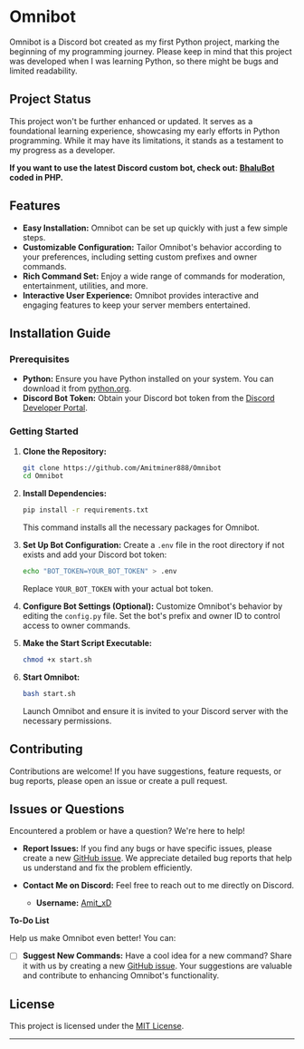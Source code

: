 # Omnibot

Omnibot is a Discord bot created as my first Python project, marking the beginning of my programming journey. Please keep in mind that this project was developed when I was learning Python, so there might be bugs and limited readability.

## Project Status

This project won't be further enhanced or updated. It serves as a foundational learning experience, showcasing my early efforts in Python programming. While it may have its limitations, it stands as a testament to my progress as a developer.

**If you want to use the latest Discord custom bot, check out: [BhaluBot](https://github.com/Amitminer/Bhalu) coded in PHP.**

## Features

- **Easy Installation:** Omnibot can be set up quickly with just a few simple steps.
- **Customizable Configuration:** Tailor Omnibot's behavior according to your preferences, including setting custom prefixes and owner commands.
- **Rich Command Set:** Enjoy a wide range of commands for moderation, entertainment, utilities, and more.
- **Interactive User Experience:** Omnibot provides interactive and engaging features to keep your server members entertained.

## Installation Guide

### Prerequisites

- **Python:** Ensure you have Python installed on your system. You can download it from [python.org](https://www.python.org/downloads/).
- **Discord Bot Token:** Obtain your Discord bot token from the [Discord Developer Portal](https://discord.com/developers/applications).

### Getting Started

1. **Clone the Repository:**
   ```sh
   git clone https://github.com/Amitminer888/Omnibot
   cd Omnibot
   ```

2. **Install Dependencies:**
   ```sh
   pip install -r requirements.txt
   ```
   This command installs all the necessary packages for Omnibot.

3. **Set Up Bot Configuration:**
   Create a `.env` file in the root directory if not exists and add your Discord bot token:
   ```sh
   echo "BOT_TOKEN=YOUR_BOT_TOKEN" > .env
   ```
   Replace `YOUR_BOT_TOKEN` with your actual bot token.

4. **Configure Bot Settings (Optional):**
   Customize Omnibot's behavior by editing the `config.py` file. Set the bot's prefix and owner ID to control access to owner commands.

5. **Make the Start Script Executable:**
   ```sh
   chmod +x start.sh
   ```

6. **Start Omnibot:**
   ```sh
   bash start.sh
   ```
   Launch Omnibot and ensure it is invited to your Discord server with the necessary permissions.

## Contributing

Contributions are welcome! If you have suggestions, feature requests, or bug reports, please open an issue or create a pull request.

## Issues or Questions

Encountered a problem or have a question? We're here to help!

* **Report Issues:** If you find any bugs or have specific issues, please create a new [GitHub issue](https://github.com/Amitminer888/Omnibot/issues/new). We appreciate detailed bug reports that help us understand and fix the problem efficiently.

* **Contact Me on Discord:** Feel free to reach out to me directly on Discord.
  * **Username:** [Amit_xD](https://discord.com/users/814660125511778315)

**To-Do List**

Help us make Omnibot even better! You can:
* [ ] **Suggest New Commands:** Have a cool idea for a new command? Share it with us by creating a new [GitHub issue](https://github.com/Amitminer888/Omnibot/issues/new). Your suggestions are valuable and contribute to enhancing Omnibot's functionality.


## License

This project is licensed under the [MIT License](LICENSE).

---